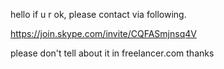 
hello
if u r ok, please contact via following.

https://join.skype.com/invite/CQFASmjnsq4V

please don't tell about it in freelancer.com
thanks
